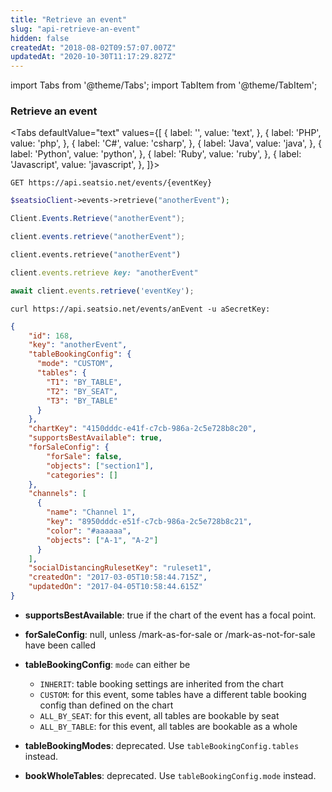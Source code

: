 ```yaml
---
title: "Retrieve an event"
slug: "api-retrieve-an-event"
hidden: false
createdAt: "2018-08-02T09:57:07.007Z"
updatedAt: "2020-10-30T11:17:29.827Z"
---
```


import Tabs from '@theme/Tabs';
import TabItem from '@theme/TabItem';

### Retrieve an event


<Tabs 
  defaultValue="text"
  values={[
{ label: '', value: 'text', },
{ label: 'PHP', value: 'php', },
{ label: 'C#', value: 'csharp', },
{ label: 'Java', value: 'java', },
{ label: 'Python', value: 'python', },
{ label: 'Ruby', value: 'ruby', },
{ label: 'Javascript', value: 'javascript', },
]}>
<TabItem value='text'>

```text
GET https://api.seatsio.net/events/{eventKey}
```

</TabItem>
<TabItem value='php'>

```php
$seatsioClient->events->retrieve("anotherEvent");
```

</TabItem>
<TabItem value='csharp'>

```csharp
Client.Events.Retrieve("anotherEvent");
```

</TabItem>
<TabItem value='java'>

```java
client.events.retrieve("anotherEvent");
```

</TabItem>
<TabItem value='python'>

```python
client.events.retrieve("anotherEvent")
```

</TabItem>
<TabItem value='ruby'>

```ruby
client.events.retrieve key: "anotherEvent"
```

</TabItem>
<TabItem value='javascript'>

```javascript
await client.events.retrieve('eventKey');
```

</TabItem>
</Tabs>



```curl
curl https://api.seatsio.net/events/anEvent -u aSecretKey: 
```

```json
{
    "id": 168,
    "key": "anotherEvent",
    "tableBookingConfig": {
      "mode": "CUSTOM",
      "tables": {
      	"T1": "BY_TABLE",
      	"T2": "BY_SEAT",
      	"T3": "BY_TABLE"
      }
    },
    "chartKey": "4150dddc-e41f-c7cb-986a-2c5e728b8c20",
    "supportsBestAvailable": true,
    "forSaleConfig": {
        "forSale": false,
        "objects": ["section1"],
        "categories": []
    },
    "channels": [
      {
        "name": "Channel 1",
        "key": "8950dddc-e51f-c7cb-986a-2c5e728b8c21",
        "color": "#aaaaaa",
        "objects": ["A-1", "A-2"]
      }
    ],
    "socialDistancingRulesetKey": "ruleset1",
    "createdOn": "2017-03-05T10:58:44.715Z",
    "updatedOn": "2017-04-05T10:58:44.615Z"
}

```
* **supportsBestAvailable**: true if the chart of the event has a focal point.

* **forSaleConfig**: null, unless /mark-as-for-sale or /mark-as-not-for-sale have been called

* **tableBookingConfig**: `mode` can either be
  - `INHERIT`: table booking settings are inherited from the chart
  - `CUSTOM`: for this event, some tables have a different table booking config than defined on the chart
  - `ALL_BY_SEAT`: for this event, all tables are bookable by seat
  - `ALL_BY_TABLE`:  for this event, all tables are bookable as a whole

* **tableBookingModes**: deprecated. Use `tableBookingConfig.tables` instead.

* **bookWholeTables**: deprecated. Use `tableBookingConfig.mode` instead.
